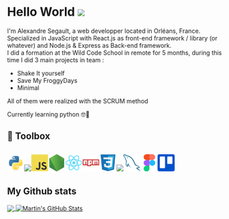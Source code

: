 # Hello World <img src="https://raw.githubusercontent.com/MartinHeinz/MartinHeinz/master/wave.gif" width="30px"> 

I'm Alexandre Segault, a web developper located in Orléans, France. Specialized in JavaScript with React.js as front-end framework / library (or whatever) and Node.js & Express as Back-end framework.<br/>
I did a formation at the Wild Code School in remote for 5 months, during this time I did 3 main projects in team :
- Shake It yourself
- Save My FroggyDays
- Minimal

All of them were realized with the SCRUM method

Currently learning python 🤓🐍 

## 🧰 Toolbox 

<img src="https://github.com/devicons/devicon/blob/master/icons/python/python-original.svg" width="40px"><img src ="https://cdn.icon-icons.com/icons2/2107/PNG/512/file_type_kivy_icon_130489.png" width="40px"><img src ="https://github.com/devicons/devicon/blob/master/icons/javascript/javascript-original.svg" width="40px"><img src ="https://github.com/devicons/devicon/blob/master/icons/nodejs/nodejs-original.svg" width="40px"><img src ="https://github.com/devicons/devicon/blob/master/icons/react/react-original.svg" width="40px"><img src ="https://github.com/devicons/devicon/blob/master/icons/npm/npm-original-wordmark.svg" width="40px"><img src ="https://github.com/devicons/devicon/blob/master/icons/css3/css3-original.svg" width="40px"><img src ="https://cdn.icon-icons.com/icons2/2107/PNG/512/file_type_kivy_icon_130489.png" width="40px"><img src ="https://github.com/devicons/devicon/blob/master/icons/mysql/mysql-original.svg" width="40px"><img src="https://github.com/devicons/devicon/blob/master/icons/figma/figma-original.svg" width="40px"><img src="https://github.com/devicons/devicon/blob/master/icons/trello/trello-plain.svg" width="40px">
---

## My Github stats 

<a href="https://github.com/alexandresegault">
  <img align="center" src="https://github-readme-stats.vercel.app/api/top-langs/?username=alexandresegault&hide=java,html,tex&title_color=ffffff&text_color=c9cacc&icon_color=2bbc8a&bg_color=1d1f21" />
</a>
<a href="https://github.com/alexandresegault">
  <img align="center" src="https://github-readme-stats.vercel.app/api?username=alexandresegault&show_icons=true&line_height=27&count_private=true&title_color=ffffff&text_color=c9cacc&icon_color=2bbc8a&bg_color=1d1f21" alt="Martin's GitHub Stats" />
</a>

